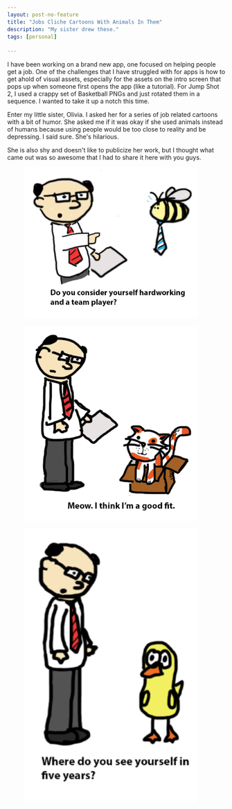 ```yaml
---
layout: post-no-feature
title: "Jobs Cliche Cartoons With Animals In Them"
description: "My sister drew these."
tags: [personal]

---
```


I have been working on a brand new app, one focused on helping people get a job. One of the challenges that I have struggled with for apps is how to get ahold of visual assets, especially for the assets on the intro screen that pops up when someone first opens the app (like a tutorial). For Jump Shot 2, I used a crappy set of Basketball PNGs and just rotated them in a sequence. I wanted to take it up a notch this time. 

Enter my little sister, Olivia. I asked her for a series of job related cartoons with a bit of humor. She asked me if it was okay if she used animals instead of humans because using people would be too close to reality and be depressing. I said sure. She's hilarious. 

She is also shy and doesn't like to publicize her work, but I thought what came out was so awesome that I had to share it here with you guys. 

<figure>
	<img src='https://raw.githubusercontent.com/jonathanstyu/jonathanstyu.github.com/master/images/Intro-bee.png' style='width: 400px'>
</figure>


<figure>
	<img src='https://raw.githubusercontent.com/jonathanstyu/jonathanstyu.github.com/master/images/Intro-cat.png' style='width: 400px'>
</figure>


<figure>
	<img src='https://raw.githubusercontent.com/jonathanstyu/jonathanstyu.github.com/master/images/intro-duck.png' style='width: 400px'>
</figure>
